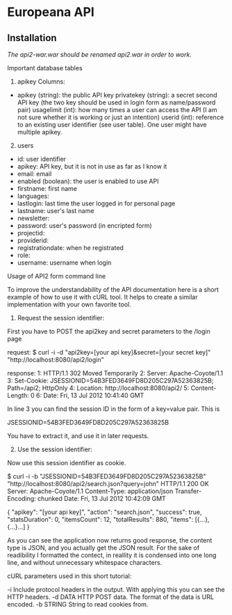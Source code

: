 # Europeana API

## Installation

*The api2-war.war should be renamed api2.war in order to work.*

Important database tables

1) apikey
Columns: 
- apikey (string): the public API key
  privatekey (string): a secret second API key (the two key should be used in login form as name/password pair)
  usagelimit (int): how many times a user can access the API (I am not sure whether it is working or just an intention)
  userid (int): reference to an existing user identifier (see user table). One user might have multiple apikey.

2) users
- id: user identifier
- apikey: API key, but it is not in use as far as I know it
- email: email
- enabled (boolean): the user is enabled to use API
- firstname: first name
- languages: 
- lastlogin: last time the user logged in for personal page
- lastname: user's last name
- newsletter:
- password: user's password (in encripted form)
- projectid: 
- providerid: 
- registrationdate: when he registrated
- role: 
- username: username when login


Usage of API2 form command line

To improve the understandability of the API documentation here is a short example of how to use it with cURL tool.
It helps to create a similar implementation with your own favorite tool.

1) Request the session identifier:

First you have to POST the api2key and secret parameters to the /login page

request:
$ curl -i -d "api2key=[your api key]&secret=[your secret key]" "http://localhost:8080/api2/login"

response:
1: HTTP/1.1 302 Moved Temporarily
2: Server: Apache-Coyote/1.1
3: Set-Cookie: JSESSIONID=54B3FED3649FD8D205C297A52363825B; Path=/api2; HttpOnly
4: Location: http://localhost:8080/api2/
5: Content-Length: 0
6: Date: Fri, 13 Jul 2012 10:41:40 GMT

In line 3 you can find the session ID in the form of a key=value pair. This is

  JSESSIONID=54B3FED3649FD8D205C297A52363825B

You have to extract it, and use it in later requests.

2) Use the session identifier:

Now use this session identifier as cookie.

$ curl -i -b "JSESSIONID=54B3FED3649FD8D205C297A52363825B" "http://localhost:8080/api2/search.json?query=john"
HTTP/1.1 200 OK
Server: Apache-Coyote/1.1
Content-Type: application/json
Transfer-Encoding: chunked
Date: Fri, 13 Jul 2012 10:42:09 GMT

{
	"apikey": "[your api key]",
	"action": "search.json",
	"success": true,
	"statsDuration": 0,
	"itemsCount": 12,
	"totalResults": 880,
	"items": [{...},{...}...]
}

As you can see the application now returns good response, the content type is JSON, and you actually get
the JSON result. For the sake of readibility I formatted the contect, in reallity it is condensed into one
long line, and without unnecessary whitespace characters.

cURL parameters used in this short tutorial:

 -i          Include protocol headers in the output. With applying this you can see the HTTP headers.
 -d DATA     HTTP POST data. The format of the data is URL encoded.
 -b STRING   String to read cookies from.
 
